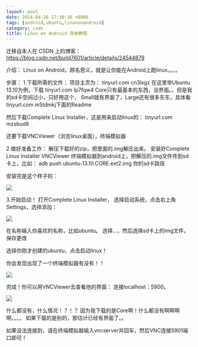 ```yaml
---
layout: post
date: 2014-04-26 17:30:36 +0800
tags: [android,ubuntu,linuxonandroid]
category: csdn
title: Linux on Android 简单教程
---
```


迁移自本人在 CSDN 上的博客：https://blog.csdn.net/build7601/article/details/24544879

介绍：
Linux on Android，顾名思义，就是让你能在Android上跑linux。。。。

步骤：
1.下载所需的文件：
项目主页为： tinyurl.com cn3lxgz
在这里举Ubuntu 13.10为例，下载 tinyurl.com lp7fqw4
Core只有最基本的东西，没界面。。但是我的sd卡空间过小，只好用这个，
Small就有界面了，Large还有很多东东，具体看 tinyurl.com m5tdmkj下面的Readme

然后下载Complete Linux Installer，这是用来启动linux的：
tinyurl.com mzsbud8

还要下载VNCViewer（浏览linux桌面），终端模拟器

2.做好准备工作：
解压下载好的zip，把里面的.img解压出来。
安装好Complete Linux Installer VNCViewer 终端模拟器到android上，把解压的.img文件传到sd卡上，比如：
adb push ubuntu-13.10.CORE.ext2.img 你的sd卡路径

安装完是这个样子的：

![](/20140426171926125.png)

3.开始启动！
打开Complete Linux Installer，
选择启动系统，点击右上角Settings，选择添加：

![](/20140426172223984.png)

在名称输入你喜欢的名称，比如ubuntu。
选择...，然后选择sd卡上的img文件。保存更改

选择你刚才创建的ubuntu，点击启动linux！

你会发现出现了一个终端模拟器有没有！！

![](/20140426172417015.png)

完成！你可以用VNCViewer去查看他的界面：
连接localhost：5900。

![](/20140426172607765.png)

什么都没有，什么情况！？！？
因为我下载的是Core啊！什么都没有啊啊啊啊。。。。
如果下载的是别的，那估计已经有界面了。。

如果没法连接到，请在终端模拟器输入vncserver并回车，然后VNC连接5901端口即可！